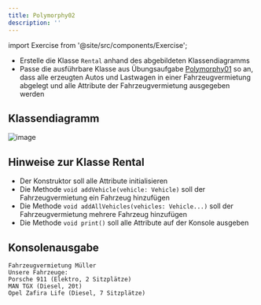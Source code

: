 ```yaml
---
title: Polymorphy02
description: ''
---
```


import Exercise from '@site/src/components/Exercise';

- Erstelle die Klasse `Rental` anhand des abgebildeten Klassendiagramms
- Passe die ausführbare Klasse aus Übungsaufgabe
  [Polymorphy01](polymorphy01.md) so an, dass alle erzeugten Autos und
  Lastwagen in einer Fahrzeugvermietung abgelegt und alle Attribute der
  Fahrzeugvermietung ausgegeben werden

## Klassendiagramm
![image](https://user-images.githubusercontent.com/47243617/208092094-5f674473-a095-452b-9f41-3a222ff87c6f.png)

## Hinweise zur Klasse Rental
- Der Konstruktor soll alle Attribute initialisieren
- Die Methode `void addVehicle(vehicle: Vehicle)` soll der Fahrzeugvermietung ein
  Fahrzeug hinzufügen
- Die Methode `void addAllVehicles(vehicles: Vehicle...)` soll der Fahrzeugvermietung
  mehrere Fahrzeug hinzufügen
- Die Methode `void print()` soll alle Attribute auf der Konsole ausgeben

## Konsolenausgabe

```console
Fahrzeugvermietung Müller
Unsere Fahrzeuge:
Porsche 911 (Elektro, 2 Sitzplätze)
MAN TGX (Diesel, 20t)
Opel Zafira Life (Diesel, 7 Sitzplätze)
```

<Exercise pullRequest="42" branchSuffix="polymorphy/02" />
